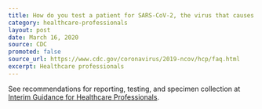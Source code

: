 ```yaml
---
title: How do you test a patient for SARS-CoV-2, the virus that causes COVID-19?
category: healthcare-professionals
layout: post
date: March 16, 2020
source: CDC
promoted: false
source_url: https://www.cdc.gov/coronavirus/2019-ncov/hcp/faq.html
excerpt: Healthcare professionals
---
```


See recommendations for reporting, testing, and specimen collection at <a href="https://www.cdc.gov/coronavirus/2019-nCoV/clinical-criteria.html#criteria-evaluation-pui">Interim Guidance for Healthcare Professionals</a>.
